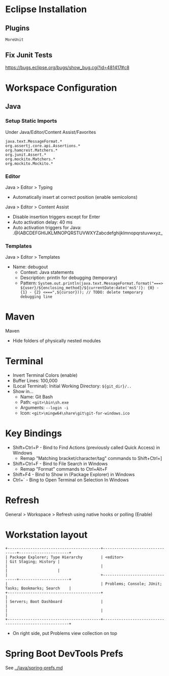 # Eclipse Installation

## Plugins
    MoreUnit

## Fix Junit Tests
https://bugs.eclipse.org/bugs/show_bug.cgi?id=481417#c8

# Workspace Configuration

## Java

### Setup Static Imports
Under Java/Editor/Content Assist/Favorites
```
java.text.MessageFormat.*
org.assertj.core.api.Assertions.*
org.hamcrest.Matchers.*
org.junit.Assert.*
org.mockito.Matchers.*
org.mockito.Mockito.*
```
### Editor
Java > Editor > Typing
- Automatically insert at correct position (enable semicolons)

Java > Editor > Content Assist
- Disable insertion triggers except for Enter
- Auto activation delay: 40 ms
- Auto activation triggers for Java: .@(ABCDEFGHIJKLMNOPQRSTUVWXYZabcdefghijklmnopqrstuvwxyz_

### Templates
Java > Editor > Templates
- Name: debugout
  - Context: Java statements
  - Description: println for debugging (temporary)
  - Pattern: `System.out.println(java.text.MessageFormat.format("===> ${user}/${enclosing_method}/${currentDate:date('msS')}: {0} - {1} - {2} <===",${cursor})); // TODO: delete temporary debugging line`

# Maven
Maven
- Hide folders of physically nested modules

# Terminal
- Invert Terminal Colors (enable)
- Buffer Lines: 100,000
- (Local Terminal): Initial Working Directory: `${git_dir}/..`
- Show in...
  - Name: Git Bash
  - Path: `<git>\bin\sh.exe`
  - Arguments: `--login -i`
  - Icon: `<git>\mingw64\share\git\git-for-windows.ico`

# Key Bindings
* Shift+Ctrl+P - Bind to Find Actions (previously called Quick Access) in Windows
  * Remap "Matching bracket/character/tag" commands to Shift+Ctrl+]
* Shift+Ctrl+F - Bind to File Search in Windows
  * Remap "Format" commands to Ctrl+Alt+F
* Shift+F4 - Bind to Show in (Package Explorer) in Windows
* Ctrl+\` - Bing to Open Terminal on Selection In Windows

# Refresh
General > Workspace > Refresh using native hooks or polling (Enable)

# Workstation layout
```
+-----------------------------------------+--------------------------------+----------------------+
| Package Explorer; Type Hierarchy        | <editor>                       | Git Staging; History |
|                                         |                                |                      |
|                                         +--------------------------------+----------------------+
|                                         | Problems; Console; JUnit; Tasks; Bookmarks; Search    |
+-----------------------------------------+                                                       |
| Servers; Boot Dashboard                 |                                                       |
|                                         |                                                       |
+-----------------------------------------+-------------------------------------------------------+
```
* On right side, put Problems view collection on top

# Spring Boot DevTools Prefs

See [../java/spring-prefs.md](../java/spring-prefs.md)
